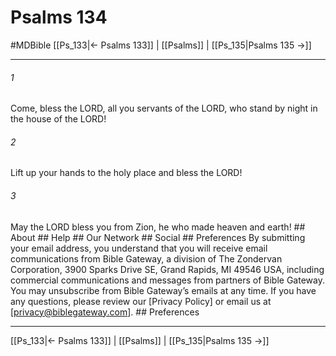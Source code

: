 # Psalms 134
#MDBible
[[Ps_133|← Psalms 133]] | [[Psalms]] | [[Ps_135|Psalms 135 →]]

***




###### 1 

Come, bless the LORD, all you servants of the LORD, who stand by night in the house of the LORD! 



###### 2 

Lift up your hands to the holy place and bless the LORD! 



###### 3 

May the LORD bless you from Zion, he who made heaven and earth! ## About ## Help ## Our Network ## Social ## Preferences By submitting your email address, you understand that you will receive email communications from Bible Gateway, a division of The Zondervan Corporation, 3900 Sparks Drive SE, Grand Rapids, MI 49546 USA, including commercial communications and messages from partners of Bible Gateway. You may unsubscribe from Bible Gateway&rsquo;s emails at any time. If you have any questions, please review our [Privacy Policy] or email us at [privacy@biblegateway.com]. ## Preferences

***

[[Ps_133|← Psalms 133]] | [[Psalms]] | [[Ps_135|Psalms 135 →]]
